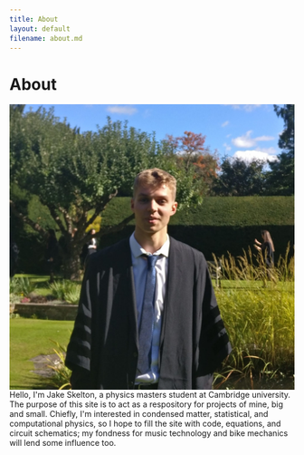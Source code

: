 ```yaml
---
title: About
layout: default
filename: about.md
---
```


# About

<img src="/assets/images/headshot.jpg" align="right" >

Hello, I'm Jake Skelton, a physics masters student at Cambridge university.
The purpose of this site is to act as a respository for projects of mine, big and small. Chiefly, I'm interested in condensed matter, statistical, and computational physics, so I hope to fill the site with code, equations, and circuit schematics; my fondness for music technology and bike mechanics will lend some influence too.  

<br clear="right"/>
<!--![](/assets/images/headshot.jpg)-->
